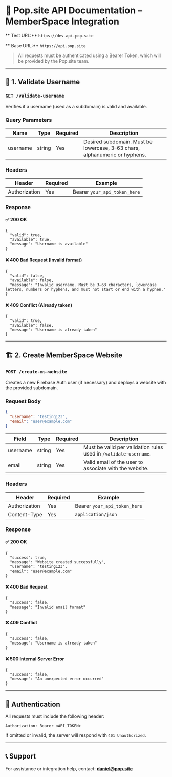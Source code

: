# 📘 Pop.site API Documentation – MemberSpace Integration

** Test URL:** `https://dev-api.pop.site`

** Base URL:** `https://api.pop.site`  

> All requests must be authenticated using a Bearer Token, which will be provided by the Pop.site team.

---

## 🧪 1. Validate Username

### `GET /validate-username`

Verifies if a username (used as a subdomain) is valid and available.

### Query Parameters

| Name     | Type   | Required | Description                                                                 |
|----------|--------|----------|-----------------------------------------------------------------------------|
| username | string | Yes      | Desired subdomain. Must be lowercase, 3–63 chars, alphanumeric or hyphens. |

### Headers

| Header        | Required | Example                     |
|---------------|----------|-----------------------------|
| Authorization | Yes      | Bearer `your_api_token_here`|

### Response

#### ✅ 200 OK

```
{
  "valid": true,
  "available": true,
  "message": "Username is available"
}
```

#### ❌ 400 Bad Request (Invalid format)

```
{
  "valid": false,
  "available": false,
  "message": "Invalid username. Must be 3–63 characters, lowercase letters, numbers or hyphens, and must not start or end with a hyphen."
}
```

#### ❌ 409 Conflict (Already taken)

```
{
  "valid": true,
  "available": false,
  "message": "Username is already taken"
}
```

---

## 🏗 2. Create MemberSpace Website

### `POST /create-ms-website`

Creates a new Firebase Auth user (if necessary) and deploys a website with the provided subdomain.

### Request Body

```json
{
  "username": "testing123",
  "email": "user@example.com"
}
```

| Field     | Type   | Required | Description                                                       |
|-----------|--------|----------|-------------------------------------------------------------------|
| username  | string | Yes      | Must be valid per validation rules used in `/validate-username`. |
| email     | string | Yes      | Valid email of the user to associate with the website.            |

### Headers

| Header        | Required | Example                     |
|---------------|----------|-----------------------------|
| Authorization | Yes      | Bearer `your_api_token_here`|
| Content-Type  | Yes      | `application/json`          |

### Response

#### ✅ 200 OK

```
{
  "success": true,
  "message": "Website created successfully",
  "username": "testing123",
  "email": "user@example.com"
}
```

#### ❌ 400 Bad Request

```
{
  "success": false,
  "message": "Invalid email format"
}
```

#### ❌ 409 Conflict

```
{
  "success": false,
  "message": "Username is already taken"
}
```

#### ❌ 500 Internal Server Error

```
{
  "success": false,
  "message": "An unexpected error occurred"
}
```

---

## 🔐 Authentication

All requests must include the following header:

```
Authorization: Bearer <API_TOKEN>
```

If omitted or invalid, the server will respond with `401 Unauthorized`.

---

## 📞 Support

For assistance or integration help, contact: **daniel@pop.site**

